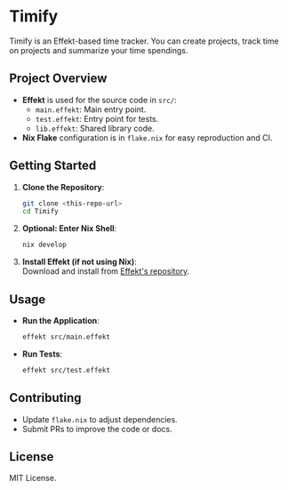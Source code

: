 # Timify

Timify is an Effekt-based time tracker. You can create projects, track time on projects and summarize your time spendings. 

## Project Overview

- **Effekt** is used for the source code in `src/`:  
  - `main.effekt`: Main entry point.  
  - `test.effekt`: Entry point for tests.  
  - `lib.effekt`: Shared library code.  
- **Nix Flake** configuration is in `flake.nix` for easy reproduction and CI.

## Getting Started

1. **Clone the Repository**:  
   ```bash
   git clone <this-repo-url>
   cd Timify
   ```
2. **Optional: Enter Nix Shell**:  
   ```bash
   nix develop
   ```
3. **Install Effekt (if not using Nix)**:  
   Download and install from [Effekt's repository](https://github.com/effekt-lang/effekt).

## Usage

- **Run the Application**:  
  ```bash
  effekt src/main.effekt
  ```
- **Run Tests**:  
  ```bash
  effekt src/test.effekt
  ```

## Contributing

- Update `flake.nix` to adjust dependencies.  
- Submit PRs to improve the code or docs.

## License

MIT License.
